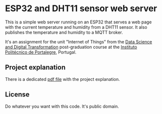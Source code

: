 # ESP32 and DHT11 sensor web server

This is a simple web server running on an ESP32 that serves a web page with the current temperature and humidity from a DHT11 sensor.
It also publishes the temperature and humidity to a MQTT broker.

It's an assignment for the unit "Internet of Things" from the [Data Science and Digital Transformation](https://www.ipportalegre.pt/pt/oferta-formativa/pos-graduacao-data-science-and-digital-transformation) post-graduation course at the [Instituto Politécnico de Portalegre](https://www.ipportalegre.pt/pt/), Portugal.

## Project explanation

There is a dedicated [pdf file](ProjetoFinal_JoaoAlexArrudaDaSilva.pdf) with the project explanation.

## License

Do whatever you want with this code. It's public domain.
